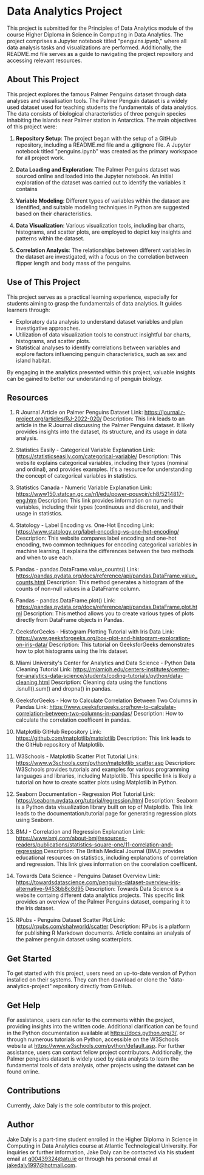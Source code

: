 # Data Analytics Project

This project is submitted for the Principles of Data Analytics module of the course Higher Diploma in Science in Computing in Data Analytics. The project comprises a Jupyter notebook titled "penguins.ipynb," where all data analysis tasks and visualizations are performed. Additionally, the README.md file serves as a guide to navigating the project repository and accessing relevant resources.


## About This Project

This project explores the famous Palmer Penguins dataset through data analyses and visualisation tools. The Palmer Penguin dataset is a widely used dataset used for teaching students the fundamentals of data analytics. The data consists of biological characteristics of three penguin species inhabiting the islands near Palmer station in Antarctica. The main objectives of this project were:

1. **Repository Setup**: The project began with the setup of a GitHub repository, including a README.md file and a .gitignore file. A Jupyter notebook titled "penguins.ipynb" was created as the primary workspace for all project work.

2. **Data Loading and Exploration**: The Palmer Penguins dataset was sourced online and loaded into the Jupyter notebook. An initial exploration of the dataset was carried out to identify the variables it contains

3. **Variable Modeling**: Different types of variables within the dataset are identified, and suitable modeling techniques in Python are suggested based on their characteristics. 

4. **Data Visualization**: Various visualization tools, including bar charts, histograms, and scatter plots, are employed to depict key insights and patterns within the dataset.

5. **Correlation Analysis**: The relationships between different variables in the dataset are investigated, with a focus on the correlation between flipper length and body mass of the penguins.

## Use of This Project

This project serves as a practical learning experience, especially for students aiming to grasp the fundamentals of data analytics. It guides learners through:

* Exploratory data analysis to understand dataset variables and plan investigative approaches.
* Utilization of data visualization tools to construct insightful bar charts, histograms, and scatter plots.
* Statistical analyses to identify correlations between variables and explore factors influencing penguin characteristics, such as sex and island habitat.

By engaging in the analytics presented within this project, valuable insights can be gained to better our understanding of penguin biology.

## Resources

1. R Journal Article on Palmer Penguins Dataset
Link: https://journal.r-project.org/articles/RJ-2022-020/
Description: This link leads to an article in the R Journal discussing the Palmer Penguins dataset. It likely provides insights into the dataset, its structure, and its usage in data analysis.

2. Statistics Easily - Categorical Variable Explanation
Link: https://statisticseasily.com/categorical-variable/
Description: This website explains categorical variables, including their types (nominal and ordinal), and provides examples. It's a resource for understanding the concept of categorical variables in statistics.

3. Statistics Canada - Numeric Variable Explanation
Link: https://www150.statcan.gc.ca/n1/edu/power-pouvoir/ch8/5214817-eng.htm
Description: This link provides information on numeric variables, including their types (continuous and discrete), and their usage in statistics.

4. Statology - Label Encoding vs. One-Hot Encoding
Link: https://www.statology.org/label-encoding-vs-one-hot-encoding/
Description: This website compares label encoding and one-hot encoding, two common techniques for encoding categorical variables in machine learning. It explains the differences between the two methods and when to use each.

5. Pandas - pandas.DataFrame.value_counts()
Link: https://pandas.pydata.org/docs/reference/api/pandas.DataFrame.value_counts.html
Description: This method generates a histogram of the counts of non-null values in a DataFrame column.

6. Pandas - pandas.DataFrame.plot()
Link: https://pandas.pydata.org/docs/reference/api/pandas.DataFrame.plot.html
Description: This method allows you to create various types of plots directly from DataFrame objects in Pandas.

5. GeeksforGeeks - Histogram Plotting Tutorial with Iris Data
Link: https://www.geeksforgeeks.org/box-plot-and-histogram-exploration-on-iris-data/
Description: This tutorial on GeeksforGeeks demonstrates how to plot histograms using the Iris dataset.

8. Miami University's Center for Analytics and Data Science - Python Data Cleaning Tutorial
Link: https://miamioh.edu/centers-institutes/center-for-analytics-data-science/students/coding-tutorials/python/data-cleaning.html
Description: Cleaning data using the functions .isnull().sum() and dropna() in pandas.

9. GeeksforGeeks - How to Calculate Correlation Between Two Columns in Pandas
Link: https://www.geeksforgeeks.org/how-to-calculate-correlation-between-two-columns-in-pandas/
Description: How to calculate the correlation coefficent in pandas.

10. Matplotlib GitHub Repository
Link: https://github.com/matplotlib/matplotlib
Description: This link leads to the GitHub repository of Matplotlib.

11. W3Schools - Matplotlib Scatter Plot Tutorial
Link: https://www.w3schools.com/python/matplotlib_scatter.asp
Description: W3Schools provides tutorials and examples for various programming languages and libraries, including Matplotlib. This specific link is likely a tutorial on how to create scatter plots using Matplotlib in Python.

12. Seaborn Documentation - Regression Plot Tutorial
Link: https://seaborn.pydata.org/tutorial/regression.html
Description: Seaborn is a Python data visualization library built on top of Matplotlib. This link leads to the documentation/tutorial page for generating regression plots using Seaborn.

13. BMJ - Correlation and Regression Explanation
Link: https://www.bmj.com/about-bmj/resources-readers/publications/statistics-square-one/11-correlation-and-regression
Description: The British Medical Journal (BMJ) provides educational resources on statistics, including explanations of correlation and regression. This link gives information on the coorelation coefficent.

14. Towards Data Science - Penguins Dataset Overview
Link: https://towardsdatascience.com/penguins-dataset-overview-iris-alternative-9453bb8c8d95
Description: Towards Data Science is a website containg different data analytics projects. This specific link provides an overview of the Palmer Penguins dataset, comparing it to the Iris dataset.

15. RPubs - Penguins Dataset Scatter Plot
Link: https://rpubs.com/shahworld/scatter
Description: RPubs is a platform for publishing R Markdown documents. Article contains an analysis of the palmer penguin dataset using scatterplots.

## Get Started

To get started with this project, users need an up-to-date version of Python installed on their systems. They can then download or clone the "data-analytics-project" repository directly from GitHub.


## Get Help

For assistance, users can refer to the comments within the project, providing insights into the written code. Additional clarification can be found in the Python documentation available at https://docs.python.org/3/, or through numerous tutorials on Python, accessible on the W3Schools website at https://www.w3schools.com/python/default.asp. For further assistance, users can contact fellow project contributors. Additionally, the Palmer penguins dataset is widely used by data analysts to learn the fundamental tools of data analysis, other projects using the dataset can be found online.

## Contributions

Currently, Jake Daly is the sole contributor to this project.


## Author

Jake Daly is a part-time student enrolled in the Higher Diploma in Science in Computing in Data Analytics course at Atlantic Technological University. For inquiries or further information, Jake Daly can be contacted via his student email at g00439324@atu.ie or through his personal email at jakedaly1997@hotmail.com.